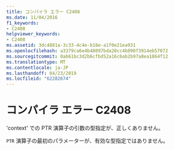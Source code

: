 ```yaml
---
title: コンパイラ エラー C2408
ms.date: 11/04/2016
f1_keywords:
- C2408
helpviewer_keywords:
- C2408
ms.assetid: 3dc4881a-3c33-4c4e-b18e-a1f0e21ea931
ms.openlocfilehash: a3379ca6e4b48097bda20cc4b890f3914eb57072
ms.sourcegitcommit: 0ab61bc3d2b6cfbd52a16c6ab2b97a8ea1864f12
ms.translationtype: MT
ms.contentlocale: ja-JP
ms.lasthandoff: 04/23/2019
ms.locfileid: "62282674"
---
```

# <a name="compiler-error-c2408"></a>コンパイラ エラー C2408

'context' での PTR 演算子の引数の型指定が、正しくありません。

`PTR` 演算子の最初のパラメーターが、有効な型指定ではありません。